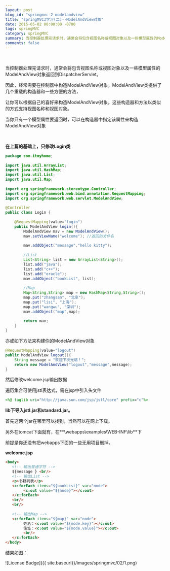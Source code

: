 ```yaml
---
layout: post
blog_id: "springmvc-2-modelandview"
title: "springMVC3学习(二)--ModelAndView对象"
date: 2015-05-02 00:00:00 -0700
tags: springMVC
category: springMVC
summary: 当控制器处理完请求时，通常会将包含视图名称或视图对象以及一些模型属性的ModelAndView对象返回到DispatcherServlet。
comments: false
---
```

<br>

当控制器处理完请求时，通常会将包含视图名称或视图对象以及一些模型属性的ModelAndView对象返回到DispatcherServlet。

因此，经常需要在控制器中构造ModelAndView对象。ModelAndView类提供了几个重载的构造器和一些方便的方法，

让你可以根据自己的喜好来构造ModelAndView对象。这些构造器和方法以类似的方式支持视图名称和视图对象。

当你只有一个模型属性要返回时，可以在构造器中指定该属性来构造ModelAndView对象

<br>

**在上篇的基础上，只修改Login类**

```java
package com.itmyhome;  
  
import java.util.ArrayList;  
import java.util.HashMap;  
import java.util.List;  
import java.util.Map;  
  
import org.springframework.stereotype.Controller;  
import org.springframework.web.bind.annotation.RequestMapping;  
import org.springframework.web.servlet.ModelAndView;  
  
@Controller  
public class Login {  
  
    @RequestMapping(value="login")  
    public ModelAndView login(){  
        ModelAndView mav = new ModelAndView();  
        mav.setViewName("welcome"); //返回的文件名  
          
        mav.addObject("message","hello kitty");  
          
        //List  
        List<String> list = new ArrayList<String>();  
        list.add("java");  
        list.add("c++");  
        list.add("oracle");  
        mav.addObject("bookList", list);  
          
        //Map  
        Map<String,String> map = new HashMap<String,String>();  
        map.put("zhangsan", "北京");  
        map.put("lisi", "上海");  
        map.put("wangwu", "深圳");  
        mav.addObject("map",map);  
          
        return mav;  
    }  
}
```

亦或如下方法来构建你的ModelAndView对象

```java
@RequestMapping(value="logout")  
public ModelAndView logout(){  
    String message = "欢迎下次光临！";  
    return new ModelAndView("logout","message",message);  
}
```

然后修改welcome.jsp输出数据

遍历集合可使用jstl表达式，需在jsp中引入头文件

```jsp
<%@ taglib uri="http://java.sun.com/jsp/jstl/core" prefix="c"%>
```

**lib下导入jstl.jar和standard.jar。**

首先这两个jar在哪里可以找到，当然可以在网上下载。

另外在tomcat下面就有，在**\webapps\examples\WEB-INF\lib**下

前提是你还没有把webapps下面的一些无用项目删掉。

**welcome.jsp**

```html
<body>  
   <!-- 输出普通字符 -->  
   ${message } <br/>  
   <!-- 输出List -->  
   <p>书籍列表</p>  
   <c:forEach items="${bookList}" var="node">  
        <c:out value="${node}"></c:out>  
   </c:forEach>  
   <br/>  
   <br/>  
     
   <!-- 输出Map -->  
   <c:forEach items="${map}" var="node">  
        姓名：<c:out value="${node.key}"></c:out>  
        住址：<c:out value="${node.value}"></c:out>  
        <br/>  
   </c:forEach>  
</body>
```

结果如图：

![License Badge]({{ site.baseurl}}/images/springmvc/02/1.png)

<br>